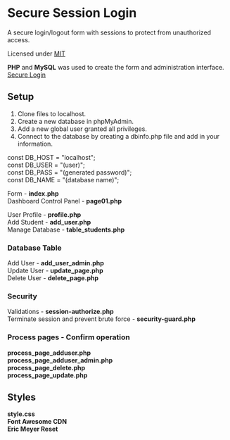 # Secure Session Login

<p> A secure login/logout form with sessions to protect from unauthorized access.

<p>Licensed under <a href="https://opensource.org/licenses/MIT">MIT</a></p>

<b>PHP</b> and <b>MySQL</b> was used to create the form and administration interface. <a href="http://kwignes.htpwebdesign.ca/session_login">Secure Login</a></p>

## Setup

1. Clone files to localhost.<br>
2. Create a new database in phpMyAdmin.<br>
2. Add a new global user granted all privileges.<br>
3. Connect to the database by creating a dbinfo.php file and add in your information.

const DB_HOST = "localhost";			
const DB_USER = "(user)";<br>
const DB_PASS = "(generated password)";<br>
const DB_NAME = "(database name)";	

Form - <b>index.php</b><br>
Dashboard Control Panel - <b>page01.php</b>

User Profile - <b>profile.php</b><br>
Add Student - <b>add_user.php</b><br>
Manage Database - <b>table_students.php</b>

### Database Table

Add User - <b>add_user_admin.php</b><br>
Update User - <b>update_page.php</b><br>
Delete User - <b>delete_page.php</b>

### Security

Validations - <b>session-authorize.php</b><br>
Terminate session and prevent brute force - <b>security-guard.php</b>

### Process pages - Confirm operation

<b>process_page_adduser.php</b><br>
<b>process_page_adduser_admin.php</b><br>
<b>process_page_delete.php</b><br>
<b>process_page_update.php</b>

<h2>Styles</h2>

<b>style.css<br>
Font Awesome CDN<br>
Eric Meyer Reset